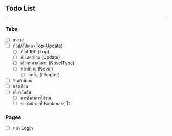 ## Todo List
---
### Tabs
 * [ ] แนะนำ
 * [ ] ท็อป/อัปเดต (Top-Update)
   * [ ] ท็อป 100 (Top)
   * [ ] อัปเดตล่าสุด (Update)
   * [ ] เลือกหมวดนิยาย (NovelType)
   * [ ] หน้านิยาย (Novel)
     * [ ] บทที่.. (Chapter)
 * [ ] ร้านค้านิยาย
 * [ ] แจ้งเตือน
 * [ ] เกี่ยวกับฉัน
   * [ ] การตั้งค่าการใช้งาน
   * [ ] รายชื่อนิยายที่ Bookmark ไว้
### Pages
* [ ] หน้า Login 